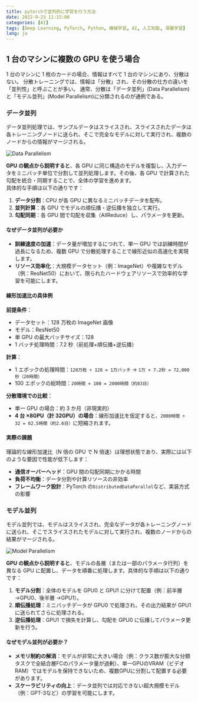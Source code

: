 ```yaml
---
title: pytorchで並列的に学習を行う方法
date: 2022-9-23 11:15:00
categories: [AI]
tags: [Deep Learning, PyTorch, Python, 機械学習, AI, 人工知能, 深層学習]
lang: ja
---
```


## 1 台のマシンに複数の GPU を使う場合

1 台のマシンに 1 枚のカードの場合、情報はすべて 1 台のマシンにあり、分散はない。
分散トレーニングでは、情報は「分散」され、その分散の仕方の違いを「並列性」と呼ぶことが多い。 通常、分散は「データ並列」(Data Parallelism)と「モデル並列」(Model Parallelism)に分類されるのが通例である。

### データ並列

データ並列処理では、サンプルデータはスライスされ、スライスされたデータは各トレーニングノードに送られ、そこで完全なモデルに対して実行され、複数のノードからの情報がマージされる。

![Data Parallelism](/assert/dp_and_ddp/data_pa.png)

**GPU の観点から説明すると**、各 GPU に同じ構造のモデルを複製し、入力データをミニバッチ単位で分割して並列処理します。その後、各 GPU で計算された勾配を統合・同期することで、全体の学習を進めます。  
具体的な手順は以下の通りです：

1. **データ分割**：CPU が各 GPU に異なるミニバッチデータを配布。
2. **並列計算**：各 GPU でモデルの順伝播・逆伝播を独立して実行。
3. **勾配同期**：各 GPU 間で勾配を収集（AllReduce）し、パラメータを更新。

#### なぜデータ並列が必要か

- **訓練速度の加速**：データ量が増加するにつれて、単一 GPU では訓練時間が過長になるため、複数 GPU で分散処理することで線形近似の高速化を実現します。
- **リソース効率化**：大規模データセット（例：ImageNet）や複雑なモデル（例：ResNet50）において、限られたハードウェアリソースで効率的な学習を可能にします。

#### 線形加速比の具体例

**前提条件**：

- データセット：128 万枚の ImageNet 画像
- モデル：ResNet50
- 単 GPU の最大バッチサイズ：128
- 1 バッチ処理時間：7.2 秒（前処理+順伝播+逆伝播）

**計算**：

- 1 エポックの処理時間：`128万枚 ÷ 128 = 1万バッチ` → `1万 × 7.2秒 = 72,000秒（20時間）`
- 100 エポックの総時間：`20時間 × 100 = 2000時間（約83日）`

**分散環境での比較**：

- 単一 GPU の場合：約 3 か月（非現実的）
- **4 台 ×8GPU（計 32GPU）の場合**：線形加速比を仮定すると、`2000時間 ÷ 32 = 62.5時間（約2.6日）`に短縮されます。

#### 実際の課題

理論的な線形加速比（N 倍の GPU で N 倍速）は理想状態であり、実際には以下のような要因で性能が低下します：

- **通信オーバーヘッド**：GPU 間の勾配同期にかかる時間
- **負荷不均衡**：データ分割や計算リソースの非効率
- **フレームワーク設計**：PyTorch の`DistributedDataParallel`など、実装方式の影響

### モデル並列

モデル並列では、モデルはスライスされ、完全なデータが各トレーニングノードに送られ、そこでスライスされたモデルに対して実行され、複数のノードからの結果がマージされる。

![Model Parallelism](/assert/dp_and_ddp/model_pa.png)

**GPU の観点から説明すると**、モデルの各層（または一部のパラメータ行列）を異なる GPU に配置し、データを順番に処理します。具体的な手順は以下の通りです：

1. **モデル分割**：全体のモデルを GPU0 と GPU1 に分けて配置（例：前半層 →GPU0、後半層 →GPU1）。
2. **順伝播処理**：ミニバッチデータが GPU0 で処理され、その出力結果が GPU1 に送られてさらに処理される。
3. **逆伝播処理**：GPU1 で損失を計算し、勾配を GPU0 に伝播してパラメータ更新を行う。

#### なぜモデル並列が必要か？
- **メモリ制約の解消**：モデルが非常に大きい場合（例：クラス数が膨大な分類タスクで全結合層FCのパラメータ量が過剰）、単一GPUのVRAM（ビデオRAM）ではモデルを保持できないため、複数GPUに分割して配置する必要があります。
- **スケーラビリティの向上**：データ並列では対応できない超大規模モデル（例：GPT-3など）の学習を可能にします。
